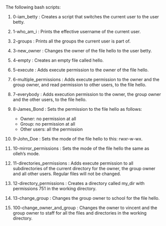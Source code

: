 The following bash scripts:

1. 0-iam_betty : Creates a script that switches the current user to the user betty.

2. 1-who_am_i : Prints the effective username of the current user.

3. 2-groups : Prints all the groups the current user is part of.

4. 3-new_owner : Changes the owner of the file hello to the user betty.

5. 4-empty : Creates an empty file called hello.

6. 5-execute : Adds execute permission to the owner of the file hello.

7. 6-multiple_permissions : Adds execute permission to the owner and the group owner, and read permission to other users, to the file hello.

8. 7-everybody : Adds execution permission to the owner, the group owner and the other users, to the file hello.

9. 8-James_Bond : Sets the permission to the file hello as follows:
	- Owner: no permission at all
	- Group: no permission at all
	- Other users: all the permission

10. 9-John_Doe : Sets the mode of the file hello to this: rwxr-w-wx.

11. 10-mirror_permissions : Sets the mode of the file hello the same as olleh’s mode.

12. 11-directories_permissions : Adds execute permission to all subdirectories of the current directory for the owner, the group owner and all other users. Regular files will not be changed.

13. 12-directory_permissions : Creates a directory called my_dir with permissions 751 in the working directory.

14. 13-change_group : Changes the group owner to school for the file hello.

15. 100-change_owner_and_group : Changes the owner to vincent and the group owner to staff for all the files and directories in the working directory.
